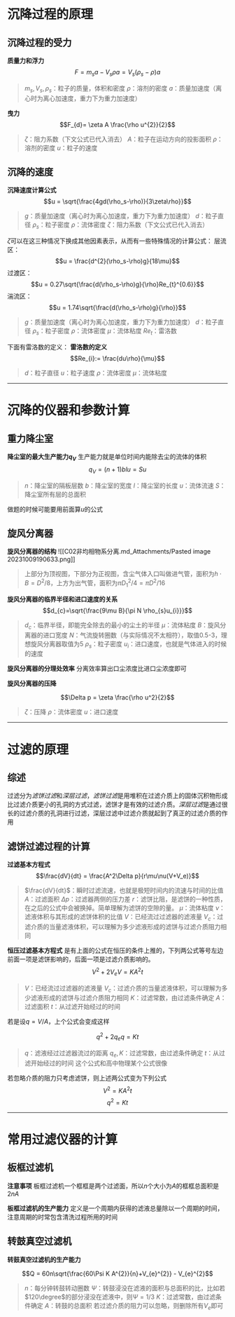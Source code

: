 # 沉降过程的原理

## 沉降过程的受力
**质量力和浮力**
$$F = m_{s}a - V_{s}\rho a = V_{s}(\rho_{s}-\rho)a$$
>$m_{s},V_{s},\rho_{s}$：粒子的质量，体积和密度
>$\rho$：溶剂的密度
>$a$：质量加速度（离心时为离心加速度，重力下为重力加速度）


**曳力**
$$F_{d}= \zeta A \frac{\rho u^{2}}{2}$$
>$\zeta$：阻力系数（下文公式已代入消去）
>$A$：粒子在运动方向的投影面积
>$\rho$：溶剂的密度
>$u$：粒子的速度
## 沉降的速度
**沉降速度计算公式**
$$u = \sqrt{\frac{4gd(\rho_s-\rho)}{3\zeta\rho}}$$
>$g$：质量加速度（离心时为离心加速度，重力下为重力加速度）
>$d$：粒子直径
>$\rho_s$：粒子密度
>$\rho$：流体密度
>$\zeta$：阻力系数（下文公式已代入消去）

$\zeta$可以在这三种情况下换成其他因素表示，从而有一些特殊情况的计算公式：
层流区：
$$u = \frac{d^{2}(\rho_s-\rho)g}{18\mu}$$
过渡区：
$$u = 0.27\sqrt{\frac{d(\rho_s-\rho)g}{\rho}Re_{t}^{0.6}}$$
湍流区：
$$u = 1.74\sqrt{\frac{d(\rho_s-\rho)g}{\rho}}$$
>$g$：质量加速度（离心时为离心加速度，重力下为重力加速度）
>$d$：粒子直径
>$\rho_s$：粒子密度
>$\rho$：流体密度
>$\mu$：流体粘度
>$Re_{t}$：雷洛数

下面有雷洛数的定义：
**雷洛数的定义**
$$Re_{i}:= \frac{du\rho}{\mu}$$
> $d$：粒子直径
> $u$：粒子速度
>$\rho$：流体密度
>$\mu$：流体粘度

****
# 沉降的仪器和参数计算

## 重力降尘室
**降尘室的最大生产能力$q_{V}$**
	生产能力就是单位时间内能除去尘的流体的体积
$$q_{V} = (n+1)blu = Su$$
>$n$：降尘室的隔板层数
>$b$：降尘室的宽度
>$l$：降尘室的长度
>$u$：流体流速
>$S$：降尘室所有层的总面积

做题的时候可能要用前面算$u$的公式



## 旋风分离器
**旋风分离器的结构**
![[C02非均相物系分离.md_Attachments/Pasted image 20231009190633.png]]
>上部分为顶视图，下部分为正视图，含尘气体入口叫做进气管，面积为$h\cdot B = D^2/8$，上方为出气管，面积为$\pi D_{1}^2/4=\pi D^2/16$


**旋风分离器的临界半径和进口速度的关系**
$$d_{c}=\sqrt{\frac{9\mu B}{\pi N \rho_{s}u_{i}}}$$
>$d_{c}$：临界半径，即能完全除去的最小的尘土的半径
>$\mu$：流体粘度
>$B$：旋风分离器的进口宽度
>$N$：气流旋转圈数（与实际情况不太相符），取值0.5-3，理想旋风分离器取值为5
>$\rho_s$：粒子密度
>$u_{i}$：进口速度，也就是气体进入的时候的速度

**旋风分离器的分理处效率**
分离效率算出口尘浓度比进口尘浓度即可

**旋风分离器的压降**

$$\Delta p = \zeta \frac{\rho u^2}{2}$$
>$\zeta$：压降
>$\rho$：流体密度
>$u$：进口速度

****

# 过滤的原理

## 综述
过滤分为*滤饼过滤*和*深层过滤*，*滤饼过滤*是用堆积在过滤介质上的固体沉积物形成比过滤介质更小的孔洞的方式过滤，滤饼才是有效的过滤介质。*深层过滤*是通过很长的过滤介质的孔洞进行过滤，深层过滤中过滤介质就起到了真正的过滤介质的作用

## 滤饼过滤过程的计算
**过滤基本方程式**
$$\frac{dV}{dt} = \frac{A^2\Delta p}{r\mu\nu(V+V_e)}$$
>$\frac{dV}{dt}$：瞬时过滤流速，也就是极短时间内的流速与时间的比值
>$A$：过滤面积
>$\Delta p$：过滤器两侧的压力差
>$r$：滤饼比阻，是滤饼的一种性质，在之后的公式中会被换掉。简单理解为滤饼的空隙的量。
>$\mu$：流体粘度
>$\nu$：滤液体积与其形成的滤饼体积的比值
>$V$：已经流过过滤器的滤液量
>$V_{c}$：过滤介质的当量滤液体积，可以理解为多少滤液形成的滤饼与过滤介质阻力相同

**恒压过滤基本方程式**
	是有上面的公式在恒压的条件上推的，下列两公式等号左边前面一项是滤饼影响的，后面一项是过滤介质影响的。
$$V^{2}+ 2V_{e}V= KA^2t$$
>$V$：已经流过过滤器的滤液量
>$V_{c}$：过滤介质的当量滤液体积，可以理解为多少滤液形成的滤饼与过滤介质阻力相同
>$K$：过滤常数，由过滤条件确定
>$A$：过滤面积
>$t$：从过滤开始经过的时间

若是设$q = V/A$，上个公式会变成这样

$$q^{2}+2q_{e}q = Kt$$

>$q$：滤液经过过滤器流过的距离
>$q_{e},K$：过滤常数，由过滤条件确定
>$t$：从过滤开始经过的时间
>这个公式和高中物理某个公式很像

若忽略介质的阻力只考虑滤饼，则上述两公式变为下列公式
$$V^{2}= KA^2t$$
$$q^{2}= Kt$$

****

# 常用过滤仪器的计算
## 板框过滤机
**注意事项**
板框过滤机一个框框是两个过滤面，所以$n$个大小为$A$的框框总面积是$2nA$

**板框过滤机的生产能力**
定义是一个周期内获得的滤液总量除以一个周期的时间，注意周期的时常包含清洗过程所用的时间

## 转鼓真空过滤机

**转鼓真空过滤机的生产能力**

$$Q = 60n\sqrt{\frac{60\Psi K A^{2}}{n}+V_{e}^{2}} - V_{e}^{2}$$
>$n$：每分钟转鼓转动圈数
>$\Psi$：转鼓浸没在滤液的面积与总面积的比，比如若$120\degree$的部分浸没在滤液中，则$\Psi = 1/3$
>$K$：过滤常数，由过滤条件确定
>$A$：转鼓的总面积
>若过滤介质的阻力可以忽略，则删除所有$V_{e}$即可


